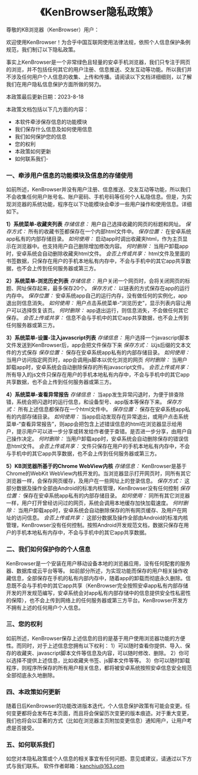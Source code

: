 
# <center> 《KenBrowser隐私政策》


尊敬的KB浏览器（KenBrowser）用户：

欢迎使用KenBrowser！为合乎中国互联网使用法律法规，依照个人信息保护条例规范，我们制订以下隐私政策。

事实上KenBrowser是一个非常绿色且轻量的安卓手机浏览器，我们只专注于网页的浏览，并不包括任何其它的用户注册、信息推送、交友互动等功能。所以我们并不涉及任何用户个人信息的收集、上传和传播。请阅读以下文档详细细则，以了解我们在用户隐私信息保护方面所做的努力。

本政策最后更新日期：2023-8-18

本政策文档包括以下几方面的内容：
- 本软件牵涉保存信息的功能模块
- 我们保存什么信息及如何使用信息
- 我们如何保护您的信息
- 您的权利
- 本政策如何更新
- 如何联系我们- 


### 一、牵涉用户信息的功能模块及信息的存储使用
如前所述，KenBrowser并没有用户注册、信息推送、交友互动等功能，所以我们不会收集任何用户账号名、账户密码、手机号码等任何个人私隐信息。但是，为实现浏览器的系统功能，程序在以下功能模块会牵涉一些用户操作和使用信息。详细如下。

**1）系统菜单-收藏夹列表**
*存储信息：* 用户自己选择收藏的网页的标题和网址。
*保存方式：* 所有的收藏书签都保存在一个内部html文件中。
*保存位置：* 在安卓系统app私有的内部存储目录。
*如何使用：* 启动app时调出收藏夹html，作为主页显示在浏览器中。也支持用户自己删除增加修改内容。
*何时删除：* 当用户卸载app时，安卓系统会自动删除收藏夹html文件。
*会否上传或共享：* html文件及里面的书签数据，只保存在用户的手机本地私有内存中，不会与手机中的其它app共享数据，也不会上传到任何服务器或第三方。

**2）系统菜单-浏览历史列表**
*存储信息：* 用户关闭一个网页时，会将关闭网页的标题、网址保存起来，最多保存20个。
*保存方式：* 以链表的方式保存在app的运行内存中。
*保存位置：* 安卓系统app自己的运行内存，没有做任何的实例化，app退出则信息消失。
*如何使用：* 用户点击系统菜单-“浏览历史”，显示列表内容让用户可以选择恢复该页。
*何时删除：* app退出运行，则信息消失，不会做任何其它保存。
*会否上传或共享：* 信息不会与手机中的其它app共享数据，也不会上传到任何服务器或第三方。

**3）系统菜单-设置-注入javascript列表**
*存储信息：* 用户选择一个javascript脚本文件发送到KenBrowser后，app会把文件保存下来
*保存方式：* 以js后缀的文本文件的方式保存
*保存位置：* 保存在安卓系统app私有的内部存储目录。
*如何使用：* 当用户访问指定网页时，app会调用js脚本以优化浏览的网页
*何时删除：* 当用户卸载app时，安卓系统会自动删除保存的所有javascript文件。
*会否上传或共享：* 所有导入的js文件只保存在用户的手机本地私有内存中，不会与手机中的其它app共享数据，也不会上传到任何服务器或第三方。

**4）系统菜单-查看异常报告**
*存储信息：* 当app发生异常闪退时，为便于排查除错，系统会把闪退时的运行信息，和设备型号、app版本等保存下来。
*保存方式：* 所有上述信息都保存在一个html文件中。
*保存位置：* 保存在安卓系统app私有的内部存储目录。
*如何使用：* 当app启动发现存在异常退出，或用户点击系统菜单-“查看异常报告”，则app会把包含上述错误信息的html在浏览器显示给用户，提示用户可以进一步分享或转发给作者便于查错。是否进一步分享，由用户自己操作决定。
*何时删除：* 当用户卸载app时，安卓系统会自动删除保存的错误信息html文件。
*会否上传或共享：* 文件只保存在用户的手机本地私有内存中，不会与手机中的其它app共享数据，也不会上传到任何服务器或第三方。

**5）KB浏览器所基于的Chrome WebView内核**
*存储信息：* KenBrowser是基于Chrome的WebKit WebView内核开发的。当浏览器显示打开网页时，同所有其它浏览器一样，会保存网页缓存，及用户在一些网址上的登录信息。
*保存方式：* 这部分数据及操作全部由Android的标准内核管理，KenBrowser没有任何控制
*保存位置：* 保存在安卓系统app私有的内部存储目录。
*如何使用：* 同所有其它浏览器一样，用户打开曾经访问过的网页，系统会调用本地缓存加快加载速度。
*何时删除：* 当用户卸载app时，安卓系统会自动删除保存的所有网页缓存、及用户在网址的访问信息。
*会否上传或共享：*  这部分数据及操作全部由Android的标准内核管理，KenBrowser没有任何控制。按照Android开发规范文档，数据只保存在用户的手机本地私有内存中，不会与手机中的其它app共享数据。

  
### 二、我们如何保护你的个人信息
KenBrowser是一个安装在用户移动设备本地的浏览器应用，没有任何配套的服务器、数据库或云平台等等。
如前部分所述，为实现功能而保存的用户相关操作收藏信息，全部保存在手机的私有内部内存中，随着app的卸载而彻底永久删除。信息既不会与手机中的其它app共享（KenBrowser完全按照安卓app私有内部存储开发的开发规范编写，安卓系统会对app私有内部存储中的信息提供安全性私密性的保障），也不会上传到网络上的任何服务器或第三方平台。KenBrowser开发方不拥有上述的任何用户个人信息。


### 三、您的权利
如前所述，KenBrowser保存上述信息的目的是基于用户使用浏览器功能的方便性。而同时，对于上述信息您拥有以下权利：
1）可以随时查看你提供、导入、保存的收藏夹、javascript脚本文件等信息及内容，可以随时修改、删除。
2）你可以选择不提供上述信息，比如收藏夹书签、js脚本文件等等。
3）你可以随时卸载程序，则程序所保存的所有用户相关信息，都将被安卓系统按照安卓信息安全规范全部彻底永久地删除。


### 四、本政策如何更新
随着日后KenBrowser的功能改进版本迭代，个人信息保护政策有可能会变更。任何变更都将会发布在本页面，而且将会保留历次变更的版本痕迹。对于重大变更，我们也将会以显著的方式（比如在浏览器主页附加变更信息）通知用户，让用户考虑是否接受。


### 五、如何联系我们
如您对本隐私政策或个人信息的相关事宜有任何问题、意见或建议，请通过以下方式与我们联系。
软件作者邮箱：kanchiu@163.com

